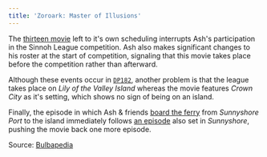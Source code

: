 ```yaml
---
title: 'Zoroark: Master of Illusions'
---
```

The [thirteen movie][M13] left to it's own scheduling interrupts Ash's
participation in the Sinnoh League competition. Ash also makes significant
changes to his roster at the start of competition, signaling that this movie
takes place before the competition rather than afterward.

Although these events occur in [`DP182`][DP182], another problem is that the
league takes place on _Lily of the Valley Island_ whereas the movie features
_Crown City_ as it's setting, which shows no sign of being on an island.

Finally, the episode in which Ash & friends [board the ferry][DP180] from
_Sunnyshore Port_ to the island immediately follows [an episode][DP179] also
set in _Sunnyshore_, pushing the movie back one more episode.

Source: [Bulbapedia][source]

[source]: http://bulbapedia.bulbagarden.net/wiki/DP180#Plot
[DP179]: http://bulbapedia.bulbagarden.net/wiki/DP179
[DP180]: http://bulbapedia.bulbagarden.net/wiki/DP180
[DP182]: http://bulbapedia.bulbagarden.net/wiki/DP182
[M13]: http://bulbapedia.bulbagarden.net/wiki/M13

